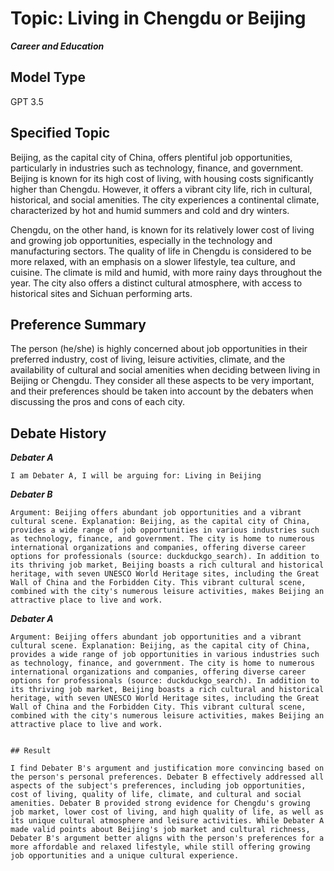 # Topic: Living in Chengdu or Beijing

***Career and Education***



## Model Type

GPT 3.5

## Specified Topic

Beijing, as the capital city of China, offers plentiful job opportunities, particularly in industries such as technology, finance, and government. Beijing is known for its high cost of living, with housing costs significantly higher than Chengdu. However, it offers a vibrant city life, rich in cultural, historical, and social amenities. The city experiences a continental climate, characterized by hot and humid summers and cold and dry winters. 

Chengdu, on the other hand, is known for its relatively lower cost of living and growing job opportunities, especially in the technology and manufacturing sectors. The quality of life in Chengdu is considered to be more relaxed, with an emphasis on a slower lifestyle, tea culture, and cuisine. The climate is mild and humid, with more rainy days throughout the year. The city also offers a distinct cultural atmosphere, with access to historical sites and Sichuan performing arts.

## Preference Summary

The person (he/she) is highly concerned about job opportunities in their preferred industry, cost of living, leisure activities, climate, and the availability of cultural and social amenities when deciding between living in Beijing or Chengdu. They consider all these aspects to be very important, and their preferences should be taken into account by the debaters when discussing the pros and cons of each city.

## Debate History

***Debater A***
```
I am Debater A, I will be arguing for: Living in Beijing
```

***Debater B***
```
Argument: Beijing offers abundant job opportunities and a vibrant cultural scene. Explanation: Beijing, as the capital city of China, provides a wide range of job opportunities in various industries such as technology, finance, and government. The city is home to numerous international organizations and companies, offering diverse career options for professionals (source: duckduckgo_search). In addition to its thriving job market, Beijing boasts a rich cultural and historical heritage, with seven UNESCO World Heritage sites, including the Great Wall of China and the Forbidden City. This vibrant cultural scene, combined with the city's numerous leisure activities, makes Beijing an attractive place to live and work.
```


***Debater A***
```
Argument: Beijing offers abundant job opportunities and a vibrant cultural scene. Explanation: Beijing, as the capital city of China, provides a wide range of job opportunities in various industries such as technology, finance, and government. The city is home to numerous international organizations and companies, offering diverse career options for professionals (source: duckduckgo_search). In addition to its thriving job market, Beijing boasts a rich cultural and historical heritage, with seven UNESCO World Heritage sites, including the Great Wall of China and the Forbidden City. This vibrant cultural scene, combined with the city's numerous leisure activities, makes Beijing an attractive place to live and work.


## Result

I find Debater B's argument and justification more convincing based on the person's personal preferences. Debater B effectively addressed all aspects of the subject's preferences, including job opportunities, cost of living, quality of life, climate, and cultural and social amenities. Debater B provided strong evidence for Chengdu's growing job market, lower cost of living, and high quality of life, as well as its unique cultural atmosphere and leisure activities. While Debater A made valid points about Beijing's job market and cultural richness, Debater B's argument better aligns with the person's preferences for a more affordable and relaxed lifestyle, while still offering growing job opportunities and a unique cultural experience.